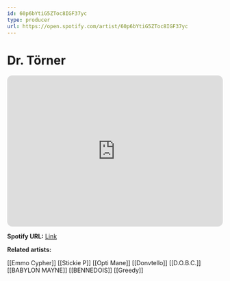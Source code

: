 ```yaml
---
id: 60p6bYtiG5ZToc8IGF37yc
type: producer
url: https://open.spotify.com/artist/60p6bYtiG5ZToc8IGF37yc
---
```

# Dr. Törner

<iframe style="border-radius:12px" src="https://open.spotify.com/embed/artist/60p6bYtiG5ZToc8IGF37yc" width="100%" height="352" frameBorder="0" allowfullscreen="" allow="autoplay; clipboard-write; encrypted-media; fullscreen; picture-in-picture" loading="lazy"></iframe>

**Spotify URL:** [Link](https://open.spotify.com/artist/60p6bYtiG5ZToc8IGF37yc)

**Related artists:**

[[Emmo Cypher]]
[[Stickie P]]
[[Opti Mane]]
[[Donvtello]]
[[D.O.B.C.]]
[[BABYLON MAYNE]]
[[BENNEDOIS]]
[[Greedy]]
